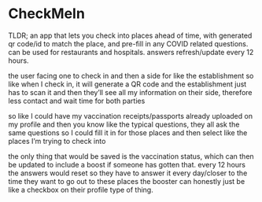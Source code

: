 # CheckMeIn
TLDR; an app that lets you check into places ahead of time, with generated qr code/id to match the place, and pre-fill in any COVID related questions. can be used for restaurants and hospitals. answers refresh/update every 12 hours.

the user facing one to check in and then a side for like the establishment so like when I check in, it will generate a QR code and the establishment just has to scan it and then they’ll see all my information on their side, therefore less contact and wait time for both parties

so like I could have my vaccination receipts/passports already uploaded on my profile and then you know like the typical questions, they all ask the same questions so I could fill it in for those places and then select like the places I’m trying to check into

the only thing that would be saved is the vaccination status, which can then be updated to include a boost if someone has gotten that. every 12 hours the answers would reset so they have to answer it every day/closer to the time they want to go out to these places
the booster can honestly just be like a checkbox on their profile type of thing.
